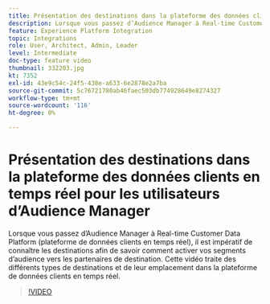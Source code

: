 ```yaml
---
title: Présentation des destinations dans la plateforme des données clients en temps réel pour les utilisateurs d’Audience Manager
description: Lorsque vous passez d’Audience Manager à Real-time Customer Data Platform (plateforme de données clients en temps réel), il est impératif de connaître les destinations afin de savoir comment activer vos segments d’audience vers les partenaires de destination. Cette vidéo traite des différents types de destinations et de leur emplacement dans la plateforme de données clients en temps réel.
feature: Experience Platform Integration
topic: Integrations
role: User, Architect, Admin, Leader
level: Intermediate
doc-type: feature video
thumbnail: 332203.jpg
kt: 7352
exl-id: 43e9c54c-24f5-430e-a633-6e2878e2a7ba
source-git-commit: 5c76721780ab46faec503db774928649e8274327
workflow-type: tm+mt
source-wordcount: '116'
ht-degree: 0%

---
```


# Présentation des destinations dans la plateforme des données clients en temps réel pour les utilisateurs d’Audience Manager

Lorsque vous passez d’Audience Manager à Real-time Customer Data Platform (plateforme de données clients en temps réel), il est impératif de connaître les destinations afin de savoir comment activer vos segments d’audience vers les partenaires de destination. Cette vidéo traite des différents types de destinations et de leur emplacement dans la plateforme de données clients en temps réel.

>[!VIDEO](https://video.tv.adobe.com/v/332203/?quality=12&learn=on)
